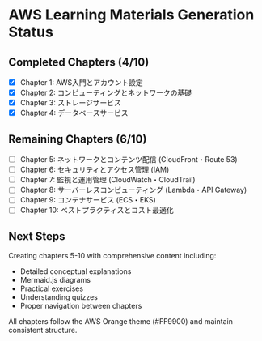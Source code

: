 # AWS Learning Materials Generation Status

## Completed Chapters (4/10)
- [x] Chapter 1: AWS入門とアカウント設定
- [x] Chapter 2: コンピューティングとネットワークの基礎  
- [x] Chapter 3: ストレージサービス
- [x] Chapter 4: データベースサービス

## Remaining Chapters (6/10)
- [ ] Chapter 5: ネットワークとコンテンツ配信 (CloudFront・Route 53)
- [ ] Chapter 6: セキュリティとアクセス管理 (IAM)
- [ ] Chapter 7: 監視と運用管理 (CloudWatch・CloudTrail)
- [ ] Chapter 8: サーバーレスコンピューティング (Lambda・API Gateway)
- [ ] Chapter 9: コンテナサービス (ECS・EKS)
- [ ] Chapter 10: ベストプラクティスとコスト最適化

## Next Steps
Creating chapters 5-10 with comprehensive content including:
- Detailed conceptual explanations
- Mermaid.js diagrams
- Practical exercises
- Understanding quizzes
- Proper navigation between chapters

All chapters follow the AWS Orange theme (#FF9900) and maintain consistent structure.
